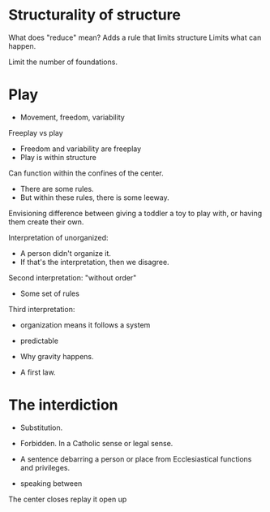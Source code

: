 # Structurality of structure
What does "reduce" mean?
Adds a rule that limits structure
Limits what can happen.

Limit the number of foundations.

# Play
* Movement, freedom, variability

Freeplay vs play
* Freedom and variability are freeplay
* Play is within structure

Can function within the confines of the center.
* There are some rules.
* But within these rules, there is some leeway.

Envisioning difference between giving a toddler a toy to play with, or having them create their own.

Interpretation of unorganized:
* A person didn't organize it.
* If that's the interpretation, then we disagree.

Second interpretation: "without order"
* Some set of rules

Third interpretation:
* organization means it follows a system
* predictable

* Why gravity happens.
* A first law.

# The interdiction
* Substitution.
* Forbidden. In a Catholic sense or legal sense.
* A sentence debarring a person or place from Ecclesiastical functions and privileges.

* speaking between

The center closes replay it open up






